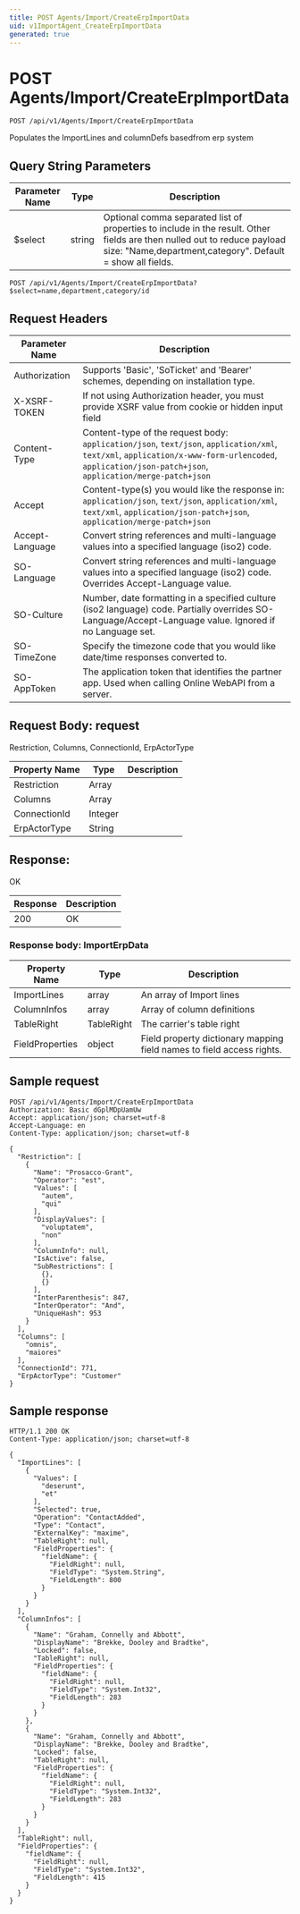 ```yaml
---
title: POST Agents/Import/CreateErpImportData
uid: v1ImportAgent_CreateErpImportData
generated: true
---
```


# POST Agents/Import/CreateErpImportData

```http
POST /api/v1/Agents/Import/CreateErpImportData
```

Populates the ImportLines and columnDefs basedfrom erp system







## Query String Parameters

| Parameter Name | Type |  Description |
|----------------|------|--------------|
| $select | string |  Optional comma separated list of properties to include in the result. Other fields are then nulled out to reduce payload size: "Name,department,category". Default = show all fields. |

```http
POST /api/v1/Agents/Import/CreateErpImportData?$select=name,department,category/id
```


## Request Headers

| Parameter Name | Description |
|----------------|-------------|
| Authorization  | Supports 'Basic', 'SoTicket' and 'Bearer' schemes, depending on installation type. |
| X-XSRF-TOKEN   | If not using Authorization header, you must provide XSRF value from cookie or hidden input field |
| Content-Type | Content-type of the request body: `application/json`, `text/json`, `application/xml`, `text/xml`, `application/x-www-form-urlencoded`, `application/json-patch+json`, `application/merge-patch+json` |
| Accept         | Content-type(s) you would like the response in: `application/json`, `text/json`, `application/xml`, `text/xml`, `application/json-patch+json`, `application/merge-patch+json` |
| Accept-Language | Convert string references and multi-language values into a specified language (iso2) code. |
| SO-Language | Convert string references and multi-language values into a specified language (iso2) code. Overrides Accept-Language value. |
| SO-Culture | Number, date formatting in a specified culture (iso2 language) code. Partially overrides SO-Language/Accept-Language value. Ignored if no Language set. |
| SO-TimeZone | Specify the timezone code that you would like date/time responses converted to. |
| SO-AppToken | The application token that identifies the partner app. Used when calling Online WebAPI from a server. |

## Request Body: request 

Restriction, Columns, ConnectionId, ErpActorType 

| Property Name | Type |  Description |
|----------------|------|--------------|
| Restriction | Array |  |
| Columns | Array |  |
| ConnectionId | Integer |  |
| ErpActorType | String |  |

## Response:

OK

| Response | Description |
|----------------|-------------|
| 200 | OK |

### Response body: ImportErpData

| Property Name | Type |  Description |
|----------------|------|--------------|
| ImportLines | array | An array of Import lines |
| ColumnInfos | array | Array of column definitions |
| TableRight | TableRight | The carrier's table right |
| FieldProperties | object | Field property dictionary mapping field names to field access rights. |

## Sample request

```http!
POST /api/v1/Agents/Import/CreateErpImportData
Authorization: Basic dGplMDpUamUw
Accept: application/json; charset=utf-8
Accept-Language: en
Content-Type: application/json; charset=utf-8

{
  "Restriction": [
    {
      "Name": "Prosacco-Grant",
      "Operator": "est",
      "Values": [
        "autem",
        "qui"
      ],
      "DisplayValues": [
        "voluptatem",
        "non"
      ],
      "ColumnInfo": null,
      "IsActive": false,
      "SubRestrictions": [
        {},
        {}
      ],
      "InterParenthesis": 847,
      "InterOperator": "And",
      "UniqueHash": 953
    }
  ],
  "Columns": [
    "omnis",
    "maiores"
  ],
  "ConnectionId": 771,
  "ErpActorType": "Customer"
}
```

## Sample response

```http_
HTTP/1.1 200 OK
Content-Type: application/json; charset=utf-8

{
  "ImportLines": [
    {
      "Values": [
        "deserunt",
        "et"
      ],
      "Selected": true,
      "Operation": "ContactAdded",
      "Type": "Contact",
      "ExternalKey": "maxime",
      "TableRight": null,
      "FieldProperties": {
        "fieldName": {
          "FieldRight": null,
          "FieldType": "System.String",
          "FieldLength": 800
        }
      }
    }
  ],
  "ColumnInfos": [
    {
      "Name": "Graham, Connelly and Abbott",
      "DisplayName": "Brekke, Dooley and Bradtke",
      "Locked": false,
      "TableRight": null,
      "FieldProperties": {
        "fieldName": {
          "FieldRight": null,
          "FieldType": "System.Int32",
          "FieldLength": 283
        }
      }
    },
    {
      "Name": "Graham, Connelly and Abbott",
      "DisplayName": "Brekke, Dooley and Bradtke",
      "Locked": false,
      "TableRight": null,
      "FieldProperties": {
        "fieldName": {
          "FieldRight": null,
          "FieldType": "System.Int32",
          "FieldLength": 283
        }
      }
    }
  ],
  "TableRight": null,
  "FieldProperties": {
    "fieldName": {
      "FieldRight": null,
      "FieldType": "System.Int32",
      "FieldLength": 415
    }
  }
}
```